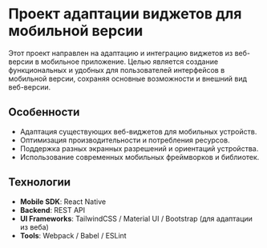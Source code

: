 # Проект адаптации виджетов для мобильной версии

Этот проект направлен на адаптацию и интеграцию виджетов из веб-версии в мобильное приложение. Целью является создание функциональных и удобных для пользователей интерфейсов в мобильной версии, сохраняя основные возможности и внешний вид веб-версии.

## Особенности

- Адаптация существующих веб-виджетов для мобильных устройств.
- Оптимизация производительности и потребления ресурсов.
- Поддержка разных экранных разрешений и ориентаций устройства.
- Использование современных мобильных фреймворков и библиотек.
  
## Технологии

- **Mobile SDK**: React Native 
- **Backend**: REST API 
- **UI Frameworks**: TailwindCSS / Material UI / Bootstrap (для адаптации из веба)
- **Tools**: Webpack / Babel / ESLint
